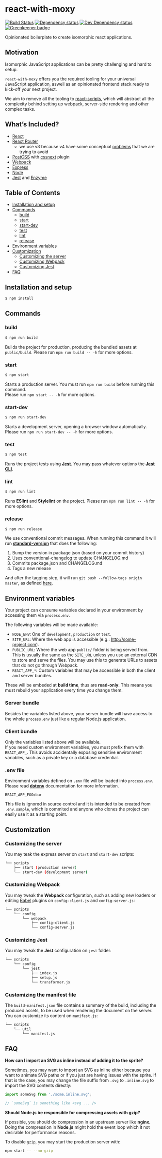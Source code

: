 # react-with-moxy

[![Build Status][travis-image]][travis-url] [![Dependency status][david-dm-image]][david-dm-url] [![Dev Dependency status][david-dm-dev-image]][david-dm-dev-url] [![Greenkeeper badge][greenkeeper-image]][greenkeeper-url]


[travis-url]:https://travis-ci.org/moxystudio/react-with-moxy
[travis-image]:http://img.shields.io/travis/moxystudio/react-with-moxy/master.svg
[david-dm-url]:https://david-dm.org/moxystudio/react-with-moxy
[david-dm-image]:https://img.shields.io/david/moxystudio/react-with-moxy.svg
[david-dm-dev-url]:https://david-dm.org/moxystudio/react-with-moxy?type=dev
[david-dm-dev-image]:https://img.shields.io/david/dev/moxystudio/react-with-moxy.svg
[greenkeeper-image]:https://badges.greenkeeper.io/moxystudio/react-with-moxy.svg
[greenkeeper-url]:https://greenkeeper.io

Opinionated boilerplate to create isomorphic react applications.


## Motivation

Isomorphic JavaScript applications can be pretty challenging and hard to setup.

`react-with-moxy` offers you the required tooling for your universal JavaScript application, aswell as an opinionated frontend stack ready to kick-off your next project.

We aim to remove all the tooling to [react-scripts](https://github.com/moxystudio/react-with-moxy-scripts), which will abstract all the complexity behind setting up webpack, server-side rendering and other complex tasks.


## What’s Included?

- [React](https://reactjs.org/)
- [React Router](https://github.com/ReactTraining/react-router)
    - we use v3 because v4 have some conceptual [problems](https://github.com/ReactTraining/react-router/issues/5076#issuecomment-326456921) that we are trying to avoid
- [PostCSS](http://postcss.org/) with [cssnext](http://cssnext.io/) plugin
- [Webpack](https://webpack.js.org/)
- [Express](https://expressjs.com/)
- [Node](https://nodejs.org)
- [Jest](https://facebook.github.io/jest/) and [Enzyme](https://github.com/airbnb/enzyme)


## Table of Contents

- [Installation and setup](#installation-and-setup)
- [Commands](#commands)
    - [build](#build)
    - [start](#start)
    - [start-dev](#start-dev)
    - [test](#test)
    - [lint](#lint)
    - [release](#release)
- [Environment variables](#environment-variables)
- [Customization](#customization)
    - [Customizing the server](#customizing-the-server)
    - [Customizing Webpack](#customizing-webpack)
    - [Customizing Jest](#customizing-jest)
- [FAQ](#faq)


## Installation and setup

```sh
$ npm install
```


## Commands

### build

```sh
$ npm run build
```

Builds the project for production, producing the bundled assets at `public/build`.
Please run `npm run build -- -h` for more options.

### start

```sh
$ npm start
```

Starts a production server. You must run `npm run build` before running this command.   
Please run `npm start -- -h` for more options.

### start-dev

```sh
$ npm run start-dev
```

Starts a development server, opening a browser window automatically.   
Please run `npm run start-dev -- -h` for more options.

### test

```sh
$ npm test
```

Runs the project tests using [**Jest**](https://facebook.github.io/jest/). You may pass whatever options the [**Jest CLI**](https://facebook.github.io/jest/docs/en/cli.html#content).

### lint

```sh
$ npm run lint
```

Runs **ESlint** and **Stylelint** on the project.
Please run `npm run lint -- -h` for more options.

### release

```sh
$ npm run release
```

We use conventional commit messages. When running this command it will run [**standard-version**](https://github.com/conventional-changelog/standard-version) that does the following:

1. Bump the version in package.json (based on your commit history)
2. Uses conventional-changelog to update CHANGELOG.md
3. Commits package.json and CHANGELOG.md
4. Tags a new release

And after the tagging step, it will run `git push --follow-tags origin master`, as defined [here](package.json#L35).


## Environment variables

Your project can consume variables declared in your environment by accessing them via `process.env`.

The following variables will be made available:

- `NODE_ENV`: One of `development`, `production` or `test`.
- `SITE_URL`: Where the web app is accessible (e.g.: http://some-project.com).
- `PUBLIC_URL`: Where the web app `public/` folder is being served from. This is usually the same as the `SITE_URL` unless you use an external CDN to store and serve the files. You may use this to generate URLs to assets that do not go through Webpack.
- `REACT_APP_*`: Custom variables that may be accessible in both the client and server bundles.

These will be embeded at **build time**, thus are **read-only**. This means you must rebuild your application every time you change them.

### Server bundle

Besides the variables listed above, your server bundle will have access to the whole `process.env` just like a regular Node.js application.

### Client bundle

Only the variables listed above will be available.   
If you need custom environment variables, you must prefix them with `REACT_APP_`. This avoids accidentally exposing sensitive environment variables, such as a private key or a database credential.

### .env file

Environment variables defined on `.env` file will be loaded into `process.env`.
Please read [**dotenv**](https://github.com/motdotla/dotenv) documentation for more information.

```
REACT_APP_FOO=bar
```

This file is ignored in source control and it is intended to be created from `.env.sample`, which is commited and anyone who clones the project can easily use it as a starting point.


## Customization

### Customizing the server

You may teak the express server on `start` and `start-dev` scripts:

```sh
└── scripts
    ├── start (production server)
    └── start-dev (development server)
```

### Customizing Webpack

You may tweak the **Webpack** configuration, such as adding new loaders or editing [Babel](https://babeljs.io/) plugins on `config-client.js` and `config-server.js`:

```sh
└── scripts
    └── config
        └── webpack
            ├── config-client.js
            └── config-server.js
```

### Customizing Jest

You may tweak the **Jest** configuration on `jest` folder:

```sh
└── scripts
    └── config
        └── jest
            ├── index.js
            ├── setup.js
            └── transformer.js
```

### Customizing the manifest file

The `build-manifest.json` file contains a summary of the build, including the produced assets, to be used when rendering the document on the server. You can customize its content on `manifest.js`:

```sh
└── scripts
    └── util
        └── manifest.js
```


## FAQ

**How can I import an SVG as inline instead of adding it to the sprite?**

Sometimes, you may want to import an SVG as inline either because you want to animate SVG paths or if you just are having issues with the sprite. If that is the case, you may change the file suffix from `.svg` to `.inline.svg` to import the SVG contents directly:

```js
import someSvg from './some.inline.svg';

// `someSvg` is something like <svg ... />
```

**Should Node.js be responsible for compressing assets with gzip?**

If possible, you should do compression in an upstream server like **nginx**. Doing the compression in **Node.js** might hold the event loop which it not desirable for performance reasons.

To disable `gzip`, you may start the production server with:

```sh
npm start -- --no-gzip
```
